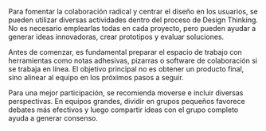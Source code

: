 Para fomentar la colaboración radical y centrar el diseño en los usuarios, se pueden utilizar diversas actividades dentro del proceso de Design Thinking. No es necesario emplearlas todas en cada proyecto, pero pueden ayudar a generar ideas innovadoras, crear prototipos y evaluar soluciones.  

Antes de comenzar, es fundamental preparar el espacio de trabajo con herramientas como notas adhesivas, pizarras o software de colaboración si se trabaja en línea. El objetivo principal no es obtener un producto final, sino alinear al equipo en los próximos pasos a seguir.  

Para una mejor participación, se recomienda moverse e incluir diversas perspectivas. En equipos grandes, dividir en grupos pequeños favorece debates más efectivos y luego compartir ideas con el grupo completo ayuda a generar consenso.